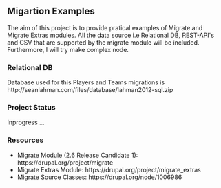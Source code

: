 <h2>Migartion Examples</h2>
<p>The aim of this project is to provide pratical examples of Migrate and Migrate Extras modules. All the data source i.e Relational DB, REST-API's and CSV that are supported by the migrate module will be included. Furthermore, I will try make complex node.</p>

<h3>Relational DB</h3>
<p>Database used for this Players and Teams migrations  is http://seanlahman.com/files/database/lahman2012-sql.zip</p>


<h3>Project Status</h3>
<p>Inprogress ...</p>

<h3>Resources</h3>
<ul>
  <li>Migrate Module (2.6 Release Candidate 1): https://drupal.org/project/migrate</li>
  <li>Migrate Extras Module: https://drupal.org/project/migrate_extras</li>
  <li>Migrate Source Classes: https://drupal.org/node/1006986</li>
</ul>
